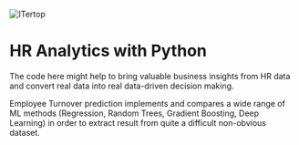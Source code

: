 ![ITertop](http://www.itertop.com/assets/img/iterlogo/logo-itertop-appletouch.png)
# HR Analytics with Python #

The code here might help to bring valuable business insights from HR data and convert real data into real data-driven decision making.

Employee Turnover prediction implements and compares a wide range of ML methods (Regression, Random Trees, Gradient Boosting, Deep Learning) in order to extract result from quite a difficult non-obvious dataset.
